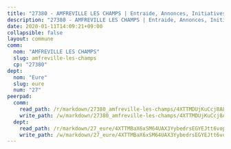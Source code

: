 ```yaml
---
title: "27380 - AMFREVILLE LES CHAMPS | Entraide, Annonces, Initiatives"
description: "27380 - AMFREVILLE LES CHAMPS | Entraide, Annonces, Initiatives"
date: 2020-01-11T14:09:21+09:00
collapsible: false
layout: commune
comm:
  nom: "AMFREVILLE LES CHAMPS"
  slug: amfreville-les-champs
  cp: "27380"
dept:
  nom: "Eure"
  slug: eure
  num: "27"
peerpad:
  comm:
    read_path: /r/markdown/27380_amfreville-les-champs/4XTTMDUjKuCcj8ALKhFJDDHF774X5S9cSdaAS9tdeF8pczJmx
    write_path: /w/markdown/27380_amfreville-les-champs/4XTTMDUjKuCcj8ALKhFJDDHF774X5S9cSdaAS9tdeF8pczJmx-K3TgV1UhFRunGvMMRRaJSPqi5aStKttmVxAcdHfLdFtauaqvHteh8LYzbahqpCXHy3mS6gt3e2qBJnV7TyfvD2ygFNjsowbc1kdNf81NM2Kix72qWeBfoc3hEhGtxdGcVR4BD1sQ
  dept:
    read_path: /r/markdown/27_eure/4XTTMBaX6xSM64UAX3YybedrsEGYEJtt6vopdQsPEFtGijgwg
    write_path: /w/markdown/27_eure/4XTTMBaX6xSM64UAX3YybedrsEGYEJtt6vopdQsPEFtGijgwg-K3TgUmjy61Gu7ZFzjoVmiacXP2Rc4pq6sxVCYUX3mFQZWQw9yCKsEoAMagtuW4jJTYhK96DsWW4cPmZLagvQNZ34BscGcu4btrtJibt18c1mpqofaWe6Q3RartDiuMTjY7NrsH4r
---
```


